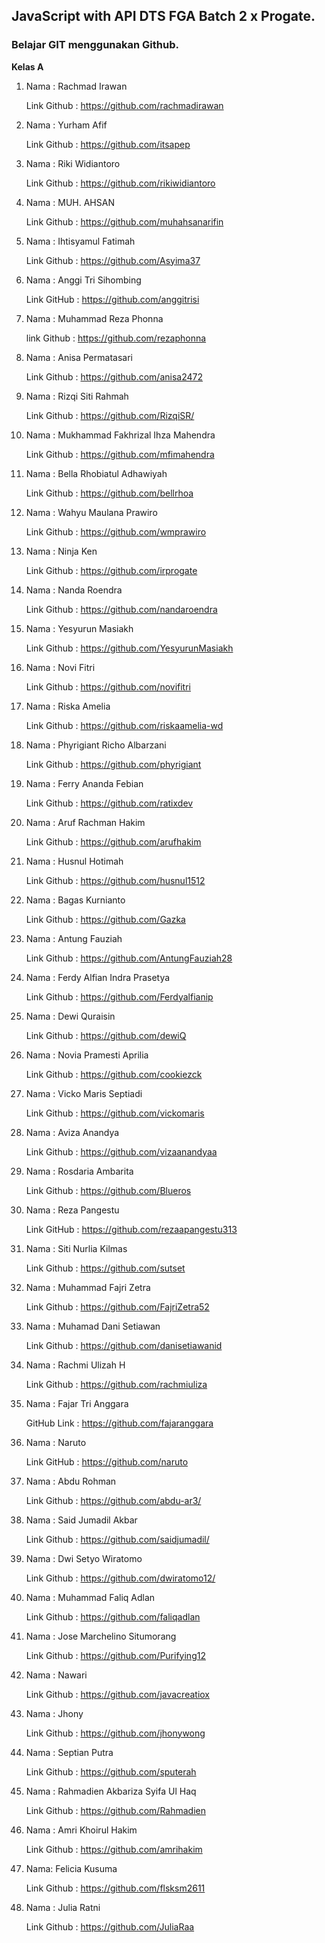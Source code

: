 ## JavaScript with API DTS FGA Batch 2 x Progate.

<h3>Belajar GIT menggunakan Github.</h3>

**Kelas A**

1. Nama : Rachmad Irawan

   Link Github : https://github.com/rachmadirawan

2. Nama : Yurham Afif

   Link Github : https://github.com/itsapep

3. Nama : Riki Widiantoro

   Link Github : https://github.com/rikiwidiantoro

4. Nama : MUH. AHSAN

   Link Github : https://github.com/muhahsanarifin

5. Nama : Ihtisyamul Fatimah

   Link Github : https://github.com/Asyima37

6. Nama : Anggi Tri Sihombing

   Link GitHub : https://github.com/anggitrisi

7. Nama : Muhammad Reza Phonna

   link Github : https://github.com/rezaphonna

8. Nama : Anisa Permatasari

   Link Github : https://github.com/anisa2472

9. Nama : Rizqi Siti Rahmah

   Link Github : https://github.com/RizqiSR/

10. Nama : Mukhammad Fakhrizal Ihza Mahendra

    Link Github : https://github.com/mfimahendra

11. Nama : Bella Rhobiatul Adhawiyah

    Link Github : https://github.com/bellrhoa

12. Nama : Wahyu Maulana Prawiro

    Link Github : https://github.com/wmprawiro

13. Nama : Ninja Ken

    Link Github : https://github.com/irprogate

14. Nama : Nanda Roendra

    Link Github : https://github.com/nandaroendra

15. Nama : Yesyurun Masiakh

    Link Github : https://github.com/YesyurunMasiakh

16. Nama : Novi Fitri

    Link Github : https://github.com/novifitri

17. Nama : Riska Amelia

    Link Github : https://github.com/riskaamelia-wd

18. Nama : Phyrigiant Richo Albarzani

    Link Github : https://github.com/phyrigiant

19. Nama : Ferry Ananda Febian

    Link Github : https://github.com/ratixdev

20. Nama : Aruf Rachman Hakim

    Link Github : https://github.com/arufhakim

21. Nama : Husnul Hotimah

    Link Github : https://github.com/husnul1512

22. Nama : Bagas Kurnianto

    Link Github : https://github.com/Gazka

23. Nama : Antung Fauziah

    Link Github : https://github.com/AntungFauziah28

24. Nama : Ferdy Alfian Indra Prasetya

    Link Github : https://github.com/Ferdyalfianip

25. Nama : Dewi Quraisin

    Link Github : https://github.com/dewiQ

26. Nama : Novia Pramesti Aprilia

    Link Github : https://github.com/cookiezck

27. Nama : Vicko Maris Septiadi

    Link Github : https://github.com/vickomaris

28. Nama : Aviza Anandya

    Link Github : https://github.com/vizaanandyaa

29. Nama : Rosdaria Ambarita

    Link Github : https://github.com/Blueros

30. Nama : Reza Pangestu

    Link GitHub : https://github.com/rezaapangestu313

31. Nama : Siti Nurlia Kilmas

    Link Github : https://github.com/sutset

32. Nama : Muhammad Fajri Zetra

    Link Github : https://github.com/FajriZetra52

33. Nama : Muhamad Dani Setiawan

    Link Github : https://github.com/danisetiawanid

34. Nama : Rachmi Ulizah H

    Link Github : https://github.com/rachmiuliza

35. Nama : Fajar Tri Anggara

    GitHub Link : https://github.com/fajaranggara

36. Nama : Naruto

    Link GitHub : https://github.com/naruto

37. Nama : Abdu Rohman

    Link Github : https://github.com/abdu-ar3/

38. Nama : Said Jumadil Akbar

    Link Github : https://github.com/saidjumadil/

39. Nama : Dwi Setyo Wiratomo

    Link Github : https://github.com/dwiratomo12/

40. Nama : Muhammad Faliq Adlan

    Link Github : https://github.com/faliqadlan

41. Nama : Jose Marchelino Situmorang

    Link Github : https://github.com/Purifying12

41. Nama : Nawari

    Link Github : https://github.com/javacreatiox

43. Nama : Jhony

    Link Github : https://github.com/jhonywong


44. Nama : Septian Putra

    Link Github : https://github.com/sputerah

45. Nama : Rahmadien Akbariza Syifa Ul Haq

    Link Github : https://github.com/Rahmadien

46. Nama : Amri Khoirul Hakim

    Link Github : https://github.com/amrihakim

47. Nama: Felicia Kusuma

    Link Github : https://github.com/flsksm2611

48. Nama : Julia Ratni

    Link Github : https://github.com/JuliaRaa